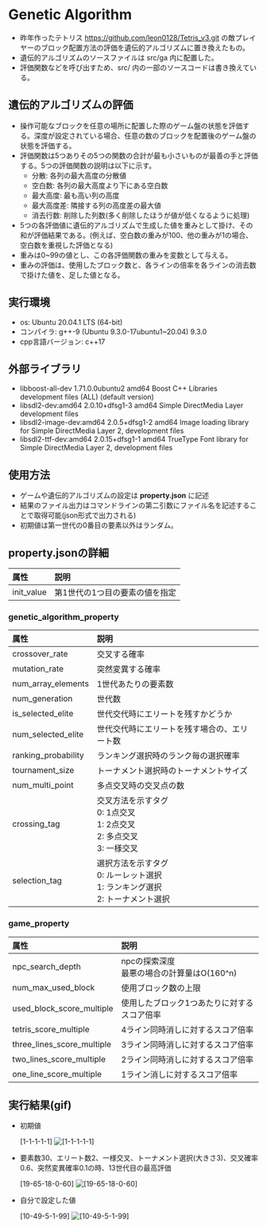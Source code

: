 # Genetic Algorithm

- 昨年作ったテトリス https://github.com/leon0128/Tetris_v3.git の敵プレイヤーのブロック配置方法の評価を遺伝的アルゴリズムに置き換えたもの。
- 遺伝的アルゴリズムのソースファイルは src/ga 内に配置した。
- 評価関数などを呼び出すため、src/ 内の一部のソースコードは書き換えている。

## 遺伝的アルゴリズムの評価

- 操作可能なブロックを任意の場所に配置した際のゲーム盤の状態を評価する。深度が設定されている場合、任意の数のブロックを配置後のゲーム盤の状態を評価する。
- 評価関数は5つありその5つの関数の合計が最も小さいものが最善の手と評価する。5つの評価関数の説明は以下に示す。
    - 分散: 各列の最大高度の分散値
    - 空白数: 各列の最大高度より下にある空白数
    - 最大高度: 最も高い列の高度
    - 最大高度差: 隣接する列の高度差の最大値
    - 消去行数: 削除した列数(多く削除したほうが値が低くなるように処理)
- 5つの各評価値に遺伝的アルゴリズムで生成した値を重みとして掛け、その和が評価結果である。(例えば、空白数の重みが100、他の重みが1の場合、空白数を重視した評価となる)
- 重みは0~99の値とし、この各評価関数の重みを変数として与える。
- 重みの評価は、使用したブロック数と、各ラインの倍率を各ラインの消去数で掛けた値を、足した値となる。

## 実行環境

- os: Ubuntu 20.04.1 LTS (64-bit)
- コンパイラ: g++\-9 (Ubuntu 9.3.0-17ubuntu1~20.04) 9.3.0
- cpp言語バージョン: c++17

## 外部ライブラリ

- libboost-all-dev 1.71.0.0ubuntu2 amd64 Boost C++ Libraries development files (ALL) (default version)
- libsdl2-dev:amd64 2.0.10+dfsg1-3 amd64 Simple DirectMedia Layer development files
- libsdl2-image-dev:amd64 2.0.5+dfsg1-2 amd64 Image loading library for Simple DirectMedia Layer 2, development files
- libsdl2-ttf-dev:amd64 2.0.15+dfsg1-1 amd64 TrueType Font library for Simple DirectMedia Layer 2, development files

## 使用方法

- ゲームや遺伝的アルゴリズムの設定は __property.json__ に記述
- 結果のファイル出力はコマンドラインの第二引数にファイル名を記述することで取得可能(json形式で出力される)
- 初期値は第一世代の0番目の要素以外はランダム。

## property.jsonの詳細

|属性|説明|
|:--|:--|
|init_value|第1世代の1つ目の要素の値を指定|

### genetic_algorithm_property

|属性|説明|
|:--|:--|
|crossover_rate|交叉する確率|
|mutation_rate|突然変異する確率|
|num_array_elements|1世代あたりの要素数|
|num_generation|世代数|
|is_selected_elite|世代交代時にエリートを残すかどうか|
|num_selected_elite|世代交代時にエリートを残す場合の、エリート数|
|ranking_probability|ランキング選択時のランク毎の選択確率|
|tournament_size|トーナメント選択時のトーナメントサイズ|
|num_multi_point|多点交叉時の交叉点の数|
|crossing_tag|交叉方法を示すタグ<br>0: 1点交叉<br>1: 2点交叉<br>2: 多点交叉<br>3: 一様交叉|
|selection_tag|選択方法を示すタグ<br>0: ルーレット選択<br>1: ランキング選択<br>2: トーナメント選択|

### game_property
    
|属性|説明|
|:--|:--|
|npc_search_depth|npcの探索深度<br>最悪の場合の計算量はO(160^n)|
|num_max_used_block|使用ブロック数の上限|
|used_block_score_multiple|使用したブロック1つあたりに対するスコア倍率|
|tetris_score_multiple|4ライン同時消しに対するスコア倍率|
|three_lines_score_multiple|3ライン同時消しに対するスコア倍率|
|two_lines_score_multiple|2ライン同時消しに対するスコア倍率|
|one_line_score_multiple|1ライン消しに対するスコア倍率|

## 実行結果(gif)

- 初期値
    
	\[1-1-1-1-1\]
    ![\[1-1-1-1-1\]](https://github.com/leon0128/GeneticAlgorithm/blob/media/ga_gen1(1-1-1-1-1).gif)

- 要素数30、エリート数2、一様交叉、トーナメント選択(大きさ3)、交叉確率0.6、突然変異確率0.1の時、13世代目の最高評価
	
	\[19-65-18-0-60\]
    ![\[19-65-18-0-60\]](https://github.com/leon0128/GeneticAlgorithm/blob/media/ga_gen13(19-65-18-0-60).gif)

- 自分で設定した値
	
	\[10-49-5-1-99\]
    ![\[10-49-5-1-99\]](https://github.com/leon0128/GeneticAlgorithm/blob/media/ga_self(10-49-5-1-99).gif)
